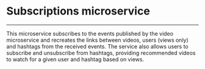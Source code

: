 # Subscriptions microservice

---

This microservice subscribes to the events published by the video microservice
and recreates the links between videos, users (views only) and hashtags from the received events.
The service also allows users to subscribe and unsubscribe from hashtags, 
providing recommended videos to watch for a given user and hashtag based on views.